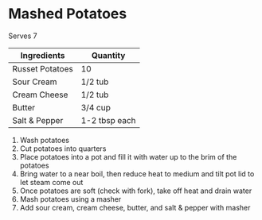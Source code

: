 # Mashed Potatoes

Serves 7

|Ingredients|Quantity|
|----|----|
|Russet Potatoes|10|
|Sour Cream|1/2 tub|
|Cream Cheese|1/2 tub|
|Butter|3/4 cup|
|Salt & Pepper|1-2 tbsp each|

1. Wash potatoes
2. Cut potatoes into quarters
3. Place potatoes into a pot and fill it with water up to the brim of the potatoes
4. Bring water to a near boil, then reduce heat to medium and tilt pot lid to let steam come out
5. Once potatoes are soft (check with fork), take off heat and drain water
6. Mash potatoes using a masher
7. Add sour cream, cream cheese, butter, and salt & pepper with masher
